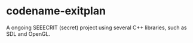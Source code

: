 codename-exitplan
=================

A ongoing SEEECRIT (secret) project using several C++ libraries, such as SDL and OpenGL.